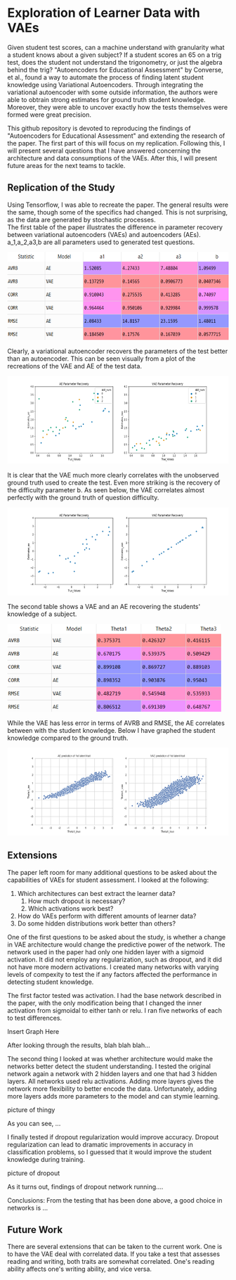 # Exploration of Learner Data with VAEs
Given student test scores, can a machine understand with granularity what a student knows about a given subject?  If a student scores an 65 on a trig test, does the student not understand the trigonometry, or just the algebra behind the trig?  "Autoencoders for Educational Assessment" by Converse, et al., found a way to automate the process of finding latent student knowledge using Variational Autoencoders.  Through integrating the variational autoencoder with some outside information, the authors were able to obtrain strong estimates for ground truth student knowledge.  Moreover, they were able to uncover exactly how the tests themselves were formed were great precision.  

This github repository is devoted to reproducing the findings of "Autoencoders for Educational Assessment" and extending the research of the paper.  The first part of this will focus on my replication.  Following this, I will present several questions that I have answered concerning the architecture and data consumptions of the VAEs.  After this, I will present future areas for the next teams to tackle.    

## Replication of the Study
Using Tensorflow, I was able to recreate the paper.  The general results were the same, though some of the specifics had changed.  This is not surprising, as the data are generated by stochastic processes.  
The first table of the paper illustrates the difference in parameter recovery between variational autoencoders (VAEs) and autoencoders (AEs).  a_1,a_2,a3,b are all parameters used to generated test questions.  

<img src="Images/Table_1.PNG" height = 200>

Clearly, a variational autoencoder recovers the parameters of the test better than an autoencoder.  This can be seen visually
from a plot of the recreations of the VAE and AE of the test data.

<img src="Images/Parameter%20Recovery.png" height = 200>

It is clear that the VAE much more clearly correlates with the unobserved ground truth used to create the test.  Even more striking is the recovery of the difficulty parameter b.  As seen below, the VAE correlates almost perfectly with the ground truth of question difficulty.

<img src="Images/fig4.png" height = 200>


The second table shows a VAE and an AE recovering the students' knowledge of a subject.

<img src="Images/Table_2_2.PNG" height = 200>

While the VAE has less error in terms of AVRB and RMSE, the AE correlates between with the student knowledge.  Below I have graphed the student knowledge compared to the ground truth.

<img src="Images/fig5.png" height = 200>

## Extensions 
The paper left room for many additional questions to be asked about the capabilities of VAEs for student assessment.  I looked at the following:
1. Which architectures can best extract the learner data? 
    1. How much dropout is necessary?
    1. Which activations work best?
1. How do VAEs perform with different amounts of learner data?
1. Do some hidden distributions work better than others?

One of the first questions to be asked about the study, is whether a change in VAE architecture would change the predictive power of the network.  The network used in the paper had only one hidden layer with a sigmoid activation.  It did not employ any regularization, such as dropout, and it did not have more modern activations.  I created many networks with varying levels of compexity to test the if any factors affected the performance in detecting student knowledge.  

The first factor tested was activation.  I had the base network described in the paper, with the only modification being that I changed the inner activation from sigmoidal to either tanh or relu.  I ran five networks of each to test differences.

Insert Graph Here

After looking through the results, blah blah blah...

The second thing I looked at was whether architecture would make the networks better detect the student understanding.  I tested the original network again a network with 2 hidden layers and one that had 3 hidden layers.  All networks used relu activations.  Adding more layers gives the network more flexibility to better encode the data.  Unfortunately, adding more layers adds more parameters to the model and can stymie learning.  

picture of thingy

As you can see, ...

I finally tested if dropout regularization would improve accuracy. Dropout regularization can lead to dramatic improvements in accuracy in classification problems, so I guessed that it would improve the student knowledge during training. 

picture of dropout 

As it turns out,  findings of dropout network running....

Conclusions: From the testing that has been done above, a good choice in networks is ...
## Future Work

There are several extensions that can be taken to the current work.  One is to have the VAE deal with correlated data.  If you take a test that assesses reading and writing, both traits are somewhat correlated.  One's reading ability affects one's writing ability, and vice versa.
